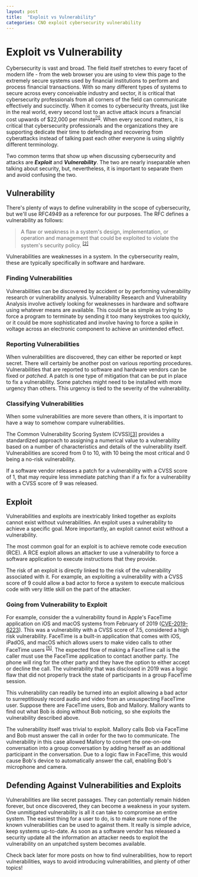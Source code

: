 ```yaml
---
layout: post
title:  "Exploit vs Vulnerability"
categories: CNO exploit cybersecurity vulnerability
---
```


# Exploit vs Vulnerability
Cybersecurity is vast and broad. The field itself stretches to every facet of
modern life - from the web browser you are using to view this page to the extremely
secure systems used by financial institutions to perform and process financial transactions.
With so many different types of systems to secure across every conceivable industry and sector,
it is critical that cybersecurity professionals from all corners of the field can
communicate effectively and succinctly. When it comes to cybersecurity threats,
just like in the real world, every second lost to an active attack incurs a
financial cost upwards of $22,000 per minute<sup>[\[1\]][1]</sup>. When every second matters,
it is critical that cybersecurity professionals and the organizations they are
supporting dedicate their time to defending and recovering from cyberattacks instead of
talking past each other everyone is using slightly different terminology.

Two common terms that show up when discussing cybersecurity and attacks are
***Exploit*** and ***Vulnerability***.
The two are nearly inseparable when talking
about security, but, nevertheless, it is important to separate them and avoid
confusing the two.


## Vulnerability
There's plenty of ways to define vulnerability in the scope of cybersecurity,
but we'll use RFC4949 as a reference for our purposes. The RFC defines
a vulnerability as follows:
>A flaw or weakness in a system's design, implementation, or operation and
management that could be exploited to violate the system's security policy.
<sup>[\[2\]][2]</sup>

Vulnerabilities are weaknesses in a system. In the cybersecurity realm, these
are typically specifically in software and hardware.

### Finding Vulnerabilities
Vulnerabilities can be discovered by accident or by performing vulnerability
research or vulnerability analysis. Vulnerability Research and Vulnerability
Analysis involve actively looking for weaknesses in hardware and software using
whatever means are available. This could be as simple as trying to force a program
to terminate by sending it too many keystrokes too quickly, or it could be more
sophisticated and involve having to force a spike in voltage across an electronic
component to achieve an unintended effect.

### Reporting Vulnerabilities

When vulnerabilities are discovered, they can either be reported or kept secret.
There will certainly be another post on various reporting procedures.
Vulnerabilities that are reported to software and hardware vendors can be fixed
or *patched*. A patch is one type of mitigation that can be put in place to fix
a vulnerability. Some patches might need to be installed with more urgency
than others. This urgency is tied to the severity of the vulnerability.

### Classifying Vulnerabilities
When some vulnerabilities are more severe than others, it is important to have
a way to somehow compare vulnerabilities.

The Common Vulnerability Scoring System (CVSS)[\[3\]][3] provides a standardized
approach to assigning a numerical value to a vulnerability based on a number of
characteristics and details of the vulnerability itself. Vulnerabilities are
scored from 0 to 10, with 10 being the most critical and 0 being a no-risk
vulnerability.

If a software vendor releases a patch for a vulnerability with a CVSS score of 1,
that may require less immediate patching than if a fix for a vulnerability with a
CVSS score of 9 was released.

## Exploit
Vulnerabilities and exploits are inextricably linked together as exploits cannot exist
without vulnerabilities.
An exploit uses a vulnerability to achieve a specific goal.
More importantly, an exploit cannot exist without a vulnerability.

The most common goal for an exploit is to achieve remote code execution (RCE).
A RCE exploit allows an attacker to use a vulnerability to force a
software application to execute instructions that they provide.

The risk of an exploit is directly linked to the risk of the vulnerability
associated with it. For example, an exploiting a vulnerability with a CVSS score of 9
could allow a bad actor to force a system to execute malicious code with very little
skill on the part of the attacker.

### Going from Vulnerability to Exploit
For example, consider the a vulnerability found in Apple's FaceTime application
on iOS and macOS systems from February of 2019 ([CVE-2019-6223][4]). This was a
vulnerability with a CVSS score of 7.5, considered a high risk vulnerability.
FaceTime is a built-in application that comes with iOS, iPadOS, and macOS which allows
users to make video calls to other FaceTime users <sup>[\[5\]][5]</sup>.
The expected flow of making a FaceTime call is the caller must use the FaceTime
application to contact another party. The phone will ring for the other party
and they have the option to either accept or decline the call.
The vulnerability that was disclosed in 2019 was a logic flaw that did not properly track the state of participants in a group FaceTime session.

This vulnerability can readily be turned into an exploit allowing a bad actor to
surreptitiously record audio and video from an unsuspecting FaceTime user.
Suppose there are FaceTime users, Bob and Mallory. Mallory wants to find out
what Bob is doing without Bob noticing, so she exploits the vulnerability described
above.

The vulnerability itself was trivial to exploit.
Mallory calls Bob via FaceTime and Bob must answer the call in order for the two
to communicate. The vulnerability in this case allowed Mallory to convert the
one-on-one conversation into a group conversation by adding herself as an
additional participant in the conversation. Due to a logic flaw in FaceTime,
this would cause Bob's device to automatically answer the call, enabling Bob's
microphone and camera.

## Defending Against Vulnerabilities and Exploits
Vulnerabilities are like secret passages. They can potentially remain hidden
forever, but once discovered, they can become a weakness in your system. One
unmitigated vulnerability is all it can take to compromise an entire system.
The easiest thing for a user to do, is to make sure none of the known vulnerabilities
can be used to against them. It really is simple advice, keep systems up-to-date.
As soon as a software vendor has released a security update all the information
an attacker needs to exploit the vulnerability on an unpatched system becomes
available.

Check back later for more posts on how to find vulnerabilities, how to report
vulnerabilities, ways to avoid introducing vulnerabilities, and plenty of other
topics!

[1]: https://www.herjavecgroup.com/wp-content/uploads/2018/12/CV-HG-2019-Official-Annual-Cybercrime-Report.pdf
[2]: https://tools.ietf.org/html/rfc4949
[3]: https://www.first.org/cvss/
[4]: https://cve.mitre.org/cgi-bin/cvename.cgi?name=CVE-2019-6223
[5]: https://support.apple.com/en-us/HT204380
